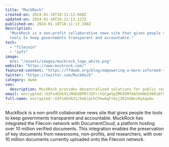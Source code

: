 ```yaml
---
title: "MuckRock"
created-on: 2024-01-10T18:11:13.040Z
updated-on: 2024-01-10T18:11:13.127Z
published-on: 2024-01-10T18:11:13.198Z
description:
  "MuckRock is a non-profit collaborative news site that gives people the
  tools to keep governments transparent and accountable."
tech:
  - "filecoin"
  - "ipfs"
image:
  src: "/assets/images/muckrock_logo_white.png"
website: "https://www.muckrock.com/"
featured-content: "https://ffdweb.org/blog/empowering-a-more-informed-transparent-society-with-decentralized-technology/"
twitter: "https://twitter.com/MuckRock"
category: dweb
seo:
  description: MuckRock provides decentralized solutions for public records and transparency.
email: encrypted::U2FsdGVkX1/M4EUDPR7JGFr/tGCgeSpZMG95MfAA3VkNkEX6Ri8f5FxqSBia97v0
full-name: encrypted::U2FsdGVkX1/5eEJyLhChhwAqF+bzjIR2oGWvsRykquA=
---
```


MuckRock is a non-profit collaborative news site that gives people the tools to keep governments transparent and accountable. MuckRock has integrated the Filecoin network with DocumentCloud, a platform hosting over 10 million verified documents. This integration enables the preservation of key documents from newsrooms, non-profits, and researchers, with over 10 million documents currently uploaded onto the Filecoin network.
